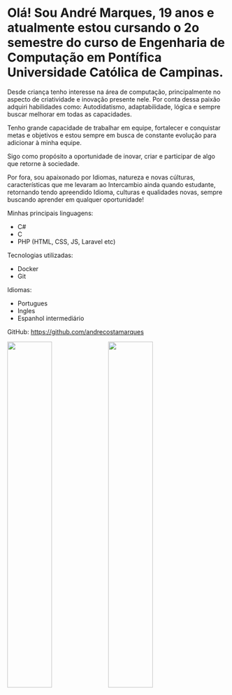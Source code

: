 
# Olá! Sou André Marques, 19 anos e atualmente estou cursando o 2o semestre do curso de Engenharia de Computação em Pontífica Universidade Católica de Campinas.

Desde criança tenho interesse na área de computação, principalmente no aspecto de criatividade e inovação presente nele. Por conta dessa paixão adquiri habilidades como: Autodidatismo, adaptabilidade, lógica e sempre buscar melhorar em todas as capacidades.

Tenho grande capacidade de trabalhar em equipe, fortalecer e conquistar metas e objetivos e estou sempre em busca de constante evolução para adicionar à minha equipe.

Sigo como propósito a oportunidade de inovar, criar e participar de algo que retorne à sociedade.

Por fora, sou apaixonado por Idiomas, natureza e novas cúlturas, características que me levaram ao Intercambio ainda quando estudante, retornando tendo apreendido Idioma, culturas e qualidades novas, sempre buscando aprender em qualquer oportunidade!

Minhas principais linguagens:

- C#
- C
- PHP (HTML, CSS, JS, Laravel etc)

Tecnologias utilizadas:

- Docker
- Git

Idiomas:

- Portugues
- Ingles
- Espanhol intermediário 

GitHub: https://github.com/andrecostamarques

<img width="45%" src="https://github-readme-stats.vercel.app/api?username=andrecostamarques&show_icons=true&theme=dracula">
<img width="45%" src="https://github-readme-stats.vercel.app/api/top-langs/?username=andrecostamarques&layout=compact">

